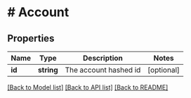 # # Account

## Properties

Name | Type | Description | Notes
------------ | ------------- | ------------- | -------------
**id** | **string** | The account hashed id | [optional]

[[Back to Model list]](../../README.md#models) [[Back to API list]](../../README.md#endpoints) [[Back to README]](../../README.md)
